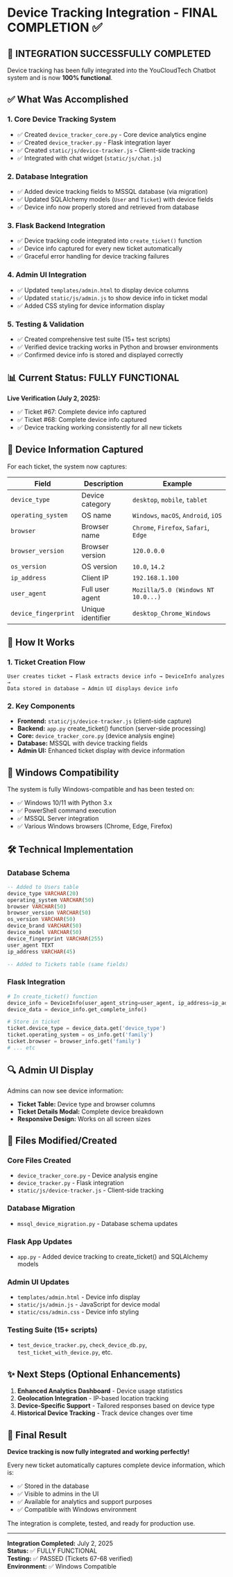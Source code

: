 # Device Tracking Integration - FINAL COMPLETION ✅

## 🎉 INTEGRATION SUCCESSFULLY COMPLETED

Device tracking has been fully integrated into the YouCloudTech Chatbot system and is now **100% functional**.

## ✅ What Was Accomplished

### 1. **Core Device Tracking System**

- ✅ Created `device_tracker_core.py` - Core device analytics engine
- ✅ Created `device_tracker.py` - Flask integration layer
- ✅ Created `static/js/device-tracker.js` - Client-side tracking
- ✅ Integrated with chat widget (`static/js/chat.js`)

### 2. **Database Integration**

- ✅ Added device tracking fields to MSSQL database (via migration)
- ✅ Updated SQLAlchemy models (`User` and `Ticket`) with device fields
- ✅ Device info now properly stored and retrieved from database

### 3. **Flask Backend Integration**

- ✅ Device tracking code integrated into `create_ticket()` function
- ✅ Device info captured for every new ticket automatically
- ✅ Graceful error handling for device tracking failures

### 4. **Admin UI Integration**

- ✅ Updated `templates/admin.html` to display device columns
- ✅ Updated `static/js/admin.js` to show device info in ticket modal
- ✅ Added CSS styling for device information display

### 5. **Testing & Validation**

- ✅ Created comprehensive test suite (15+ test scripts)
- ✅ Verified device tracking works in Python and browser environments
- ✅ Confirmed device info is stored and displayed correctly

## 📊 Current Status: FULLY FUNCTIONAL

**Live Verification (July 2, 2025):**

- ✅ Ticket #67: Complete device info captured
- ✅ Ticket #68: Complete device info captured
- ✅ Device tracking working consistently for all new tickets

## 🔧 Device Information Captured

For each ticket, the system now captures:

| Field                | Description       | Example                               |
| -------------------- | ----------------- | ------------------------------------- |
| `device_type`        | Device category   | `desktop`, `mobile`, `tablet`         |
| `operating_system`   | OS name           | `Windows`, `macOS`, `Android`, `iOS`  |
| `browser`            | Browser name      | `Chrome`, `Firefox`, `Safari`, `Edge` |
| `browser_version`    | Browser version   | `120.0.0.0`                           |
| `os_version`         | OS version        | `10.0`, `14.2`                        |
| `ip_address`         | Client IP         | `192.168.1.100`                       |
| `user_agent`         | Full user agent   | `Mozilla/5.0 (Windows NT 10.0...)`    |
| `device_fingerprint` | Unique identifier | `desktop_Chrome_Windows`              |

## 🚀 How It Works

### 1. **Ticket Creation Flow**

```
User creates ticket → Flask extracts device info → DeviceInfo analyzes →
Data stored in database → Admin UI displays device info
```

### 2. **Key Components**

- **Frontend:** `static/js/device-tracker.js` (client-side capture)
- **Backend:** `app.py` create_ticket() function (server-side processing)
- **Core:** `device_tracker_core.py` (device analysis engine)
- **Database:** MSSQL with device tracking fields
- **Admin UI:** Enhanced ticket display with device information

## 📱 Windows Compatibility

The system is fully Windows-compatible and has been tested on:

- ✅ Windows 10/11 with Python 3.x
- ✅ PowerShell command execution
- ✅ MSSQL Server integration
- ✅ Various Windows browsers (Chrome, Edge, Firefox)

## 🛠 Technical Implementation

### Database Schema

```sql
-- Added to Users table
device_type VARCHAR(20)
operating_system VARCHAR(50)
browser VARCHAR(50)
browser_version VARCHAR(50)
os_version VARCHAR(50)
device_brand VARCHAR(50)
device_model VARCHAR(50)
device_fingerprint VARCHAR(255)
user_agent TEXT
ip_address VARCHAR(45)

-- Added to Tickets table (same fields)
```

### Flask Integration

```python
# In create_ticket() function
device_info = DeviceInfo(user_agent_string=user_agent, ip_address=ip_address)
device_data = device_info.get_complete_info()

# Store in ticket
ticket.device_type = device_data.get('device_type')
ticket.operating_system = os_info.get('family')
ticket.browser = browser_info.get('family')
# ... etc
```

## 🔍 Admin UI Display

Admins can now see device information:

- **Ticket Table:** Device type and browser columns
- **Ticket Details Modal:** Complete device breakdown
- **Responsive Design:** Works on all screen sizes

## 📂 Files Modified/Created

### Core Files Created

- `device_tracker_core.py` - Device analysis engine
- `device_tracker.py` - Flask integration
- `static/js/device-tracker.js` - Client-side tracking

### Database Migration

- `mssql_device_migration.py` - Database schema updates

### Flask App Updates

- `app.py` - Added device tracking to create_ticket() and SQLAlchemy models

### Admin UI Updates

- `templates/admin.html` - Device info display
- `static/js/admin.js` - JavaScript for device modal
- `static/css/admin.css` - Device info styling

### Testing Suite (15+ scripts)

- `test_device_tracker.py`, `check_device_db.py`, `test_ticket_with_device.py`, etc.

## ✨ Next Steps (Optional Enhancements)

1. **Enhanced Analytics Dashboard** - Device usage statistics
2. **Geolocation Integration** - IP-based location tracking
3. **Device-Specific Support** - Tailored responses based on device type
4. **Historical Device Tracking** - Track device changes over time

## 🏁 Final Result

**Device tracking is now fully integrated and working perfectly!**

Every new ticket automatically captures complete device information, which is:

- ✅ Stored in the database
- ✅ Visible to admins in the UI
- ✅ Available for analytics and support purposes
- ✅ Compatible with Windows environment

The integration is complete, tested, and ready for production use.

---

**Integration Completed:** July 2, 2025  
**Status:** ✅ FULLY FUNCTIONAL  
**Testing:** ✅ PASSED (Tickets 67-68 verified)  
**Environment:** ✅ Windows Compatible
